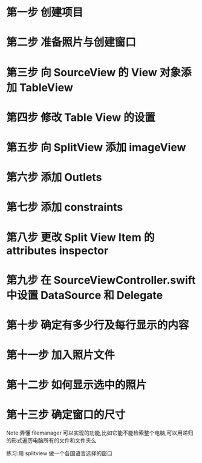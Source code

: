 # 第一步 创建项目

# 第二步 准备照片与创建窗口

# 第三步 向 SourceView 的 View 对象添加 TableView

# 第四步 修改 Table View 的设置

# 第五步 向 SplitView 添加 imageView

# 第六步 添加 Outlets

# 第七步 添加 constraints

# 第八步 更改 Split View Item 的 attributes inspector

# 第九步 在 SourceViewController.swift 中设置 DataSource 和 Delegate

# 第十步 确定有多少行及每行显示的内容

# 第十一步 加入照片文件

# 第十二步 如何显示选中的照片

# 第十三步 确定窗口的尺寸



Note:弄懂 filemanager 可以实现的功能,比如它能不能检索整个电脑,可以用递归的形式遍历电脑所有的文件和文件夹么



练习:用 splitview 做一个各国语言选择的窗口